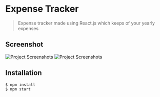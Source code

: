 # Expense Tracker
> <Subtitle>

> Expense tracker made using React.js which keeps of your yearly expenses


## Screenshot
<img src="https://github.com/Manasvi070902/Expense-Tracker/tree/master/img/img2.png" alt="Project Screenshots">
<img src="https://github.com/Manasvi070902/Expense-Tracker/tree/master/img/img1.png" alt="Project Screenshots">

## Installation
```
$ npm install
$ npm start
```


